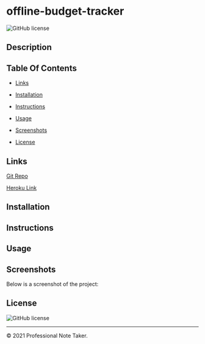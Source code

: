 # offline-budget-tracker
![GitHub license](https://img.shields.io/badge/license-ISC-blue.svg)

## Description
<!-- Designed a note taker application using Express.js that allows user to save important tasks to remember to complete at a later time. -->

## Table Of Contents
* [Links](#links)

* [Installation](#installation)

* [Instructions](#instructions)

* [Usage](#usage)

* [Screenshots](#screenshots)

* [License](#license)


## Links
[Git Repo](https://github.com/asantercureton/offline-budget-tracker)

[Heroku Link](https://git.heroku.com/asante-cureton-budget-tracker.git)

## Installation
<!-- Run npm install at root directory. -->


## Instructions
<!-- Run npm start to intiate the note taker application and begin writing notes. -->

## Usage
<!-- Designed to allow a user to write and save important notes, so they do not forget about the tasks they need to do. -->

## Screenshots
Below is a screenshot of the project:

<!-- ![Image of html](./public/assets/images/note-taker.jpg) -->

<!-- ![Image of html](./public/assets/images/note-taker-2.jpg) -->

## License
![GitHub license](https://img.shields.io/badge/license-ISC-blue.svg)

---
© 2021 Professional Note Taker.